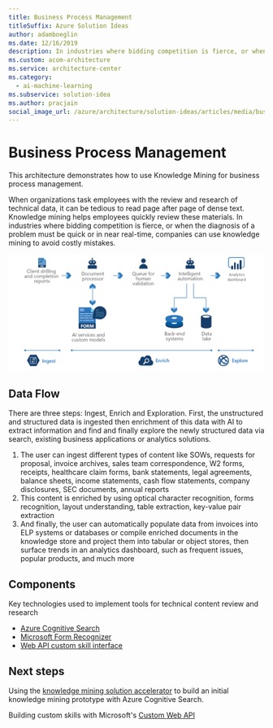 ```yaml
---
title: Business Process Management
titleSuffix: Azure Solution Ideas
author: adamboeglin
ms.date: 12/16/2019
description: In industries where bidding competition is fierce, or when the diagnosis of a problem must be quick or in near real-time, companies can use knowledge mining to avoid costly mistakes
ms.custom: acom-architecture
ms.service: architecture-center
ms.category:
  - ai-machine-learning
ms.subservice: solution-idea
ms.author: pracjain
social_image_url: /azure/architecture/solution-ideas/articles/media/business-process-management.png
---
```


<!-- cSpell:ignore pracjain -->

# Business Process Management

This architecture demonstrates how to use Knowledge Mining for business process management.

When organizations task employees with the review and research of technical data, it can be tedious to read page after page of dense text. Knowledge mining helps employees quickly review these materials. In industries where bidding competition is fierce, or when the diagnosis of a problem must be quick or in near real-time, companies can use knowledge mining to avoid costly mistakes.

![Architecture Diagram](../media/business-process-management.png)

## Data Flow

There are three steps: Ingest, Enrich and Exploration. First, the unstructured and structured data is ingested then enrichment of this data with AI to extract information and find and finally explore the newly structured data via search, existing business applications or analytics solutions.

1. The user can ingest different types of content like SOWs, requests for proposal, invoice archives, sales team correspondence, W2 forms, receipts, healthcare claim forms, bank statements, legal agreements, balance sheets, income statements, cash flow statements, company disclosures, SEC documents, annual reports
2. This content is enriched by using optical character recognition, forms recognition, layout understanding, table extraction, key-value pair extraction
3. And finally, the user can automatically populate data from invoices into ELP systems or databases or compile enriched documents in the knowledge store and project them into tabular or object stores, then surface trends in an analytics dashboard, such as frequent issues, popular products, and much more

## Components

Key technologies used to implement tools for technical content review and research

- [Azure Cognitive Search](https://docs.microsoft.com/azure/search/)
- [Microsoft Form Recognizer](https://azure.microsoft.com/services/cognitive-services/form-recognizer)
- [Web API custom skill interface](https://docs.microsoft.com/azure/search/cognitive-search-custom-skill-interface)

## Next steps

Using the [knowledge mining solution accelerator](/samples/azure-samples/azure-search-knowledge-mining/azure-search-knowledge-mining/) to build an initial knowledge mining prototype with Azure Cognitive Search.

Building custom skills with Microsoft's [Custom Web API](https://docs.microsoft.com/azure/search/cognitive-search-custom-skill-interface)
